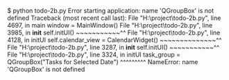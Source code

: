 $ python todo-2b.py
Error starting application: name 'QGroupBox' is not defined
Traceback (most recent call last):
  File "H:\project\todo-2b.py", line 4697, in main
    window = MainWindow()
  File "H:\project\todo-2b.py", line 3985, in __init__
    self.initUI()
    ~~~~~~~~~~~^^
  File "H:\project\todo-2b.py", line 4128, in initUI
    self.calendar_view = CalendarWidget()
                         ~~~~~~~~~~~~~~^^
  File "H:\project\todo-2b.py", line 3287, in __init__
    self.initUI()
    ~~~~~~~~~~~^^
  File "H:\project\todo-2b.py", line 3324, in initUI
    task_group = QGroupBox("Tasks for Selected Date")
                 ^^^^^^^^^
NameError: name 'QGroupBox' is not defined

